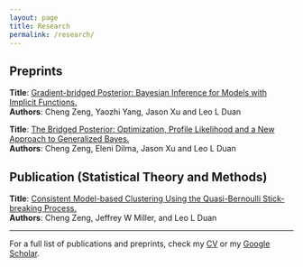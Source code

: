 ```yaml
---
layout: page
title: Research
permalink: /research/
---
```


## Preprints

**Title**: [Gradient-bridged Posterior: Bayesian Inference for Models with Implicit Functions.](#)  
**Authors**: Cheng Zeng, Yaozhi Yang, Jason Xu and Leo L Duan

**Title**: [The Bridged Posterior: Optimization, Profile Likelihood and a New Approach to Generalized Bayes.](#)  
**Authors**: Cheng Zeng, Eleni Dilma, Jason Xu and Leo L Duan

## Publication (Statistical Theory and Methods)

**Title**: [Consistent Model-based Clustering Using the Quasi-Bernoulli Stick-breaking Process.](#)  
**Authors**: Cheng Zeng, Jeffrey W Miller, and Leo L Duan

---

For a full list of publications and preprints, check my [CV](#) or my [Google Scholar](https://scholar.google.com/citations?user=ktE2k0EAAAAJ&hl=en).
